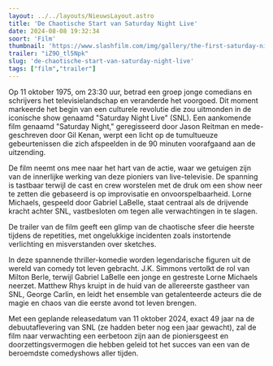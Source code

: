 ```yaml
---
layout: ../../layouts/NieuwsLayout.astro
title: 'De Chaotische Start van Saturday Night Live'
date: 2024-08-08 19:32:34
soort: 'Film'
thumbnail: 'https://www.slashfilm.com/img/gallery/the-first-saturday-night-trailer-is-a-ticking-time-bomb-of-snl-chaos/live-from-new-york-its-pure-chaos-at-snl-1723131488.jpg'
trailer: "iZ9O_tl5Npk"
slug: 'de-chaotische-start-van-saturday-night-live'
tags: ["film","trailer"]
---
```


Op 11 oktober 1975, om 23:30 uur, betrad een groep jonge comedians en schrijvers het televisielandschap en veranderde het voorgoed. Dit moment markeerde het begin van een culturele revolutie die zou uitmonden in de iconische show genaamd "Saturday Night Live" (SNL). Een aankomende film genaamd "Saturday Night," geregisseerd door Jason Reitman en mede-geschreven door Gil Kenan, werpt een licht op de tumultueuze gebeurtenissen die zich afspeelden in de 90 minuten voorafgaand aan de uitzending.

De film neemt ons mee naar het hart van de actie, waar we getuigen zijn van de innerlijke werking van deze pioniers van live-televisie. De spanning is tastbaar terwijl de cast en crew worstelen met de druk om een show neer te zetten die gebaseerd is op improvisatie en onvoorspelbaarheid. Lorne Michaels, gespeeld door Gabriel LaBelle, staat centraal als de drijvende kracht achter SNL, vastbesloten om tegen alle verwachtingen in te slagen.

De trailer van de film geeft een glimp van de chaotische sfeer die heerste tijdens de repetities, met ongelukkige incidenten zoals instortende verlichting en misverstanden over sketches. 

In deze spannende thriller-komedie worden legendarische figuren uit de wereld van comedy tot leven gebracht. J.K. Simmons vertolkt de rol van Milton Berle, terwijl Gabriel LaBelle een jonge en gestreste Lorne Michaels neerzet. Matthew Rhys kruipt in de huid van de allereerste gastheer van SNL, George Carlin, en leidt het ensemble van getalenteerde acteurs die de magie en chaos van die eerste avond tot leven brengen.

Met een geplande releasedatum van 11 oktober 2024, exact 49 jaar na de debuutaflevering van SNL (ze hadden beter nog een jaar gewacht), zal de film naar verwachting een eerbetoon zijn aan de pioniersgeest en doorzettingsvermogen die hebben geleid tot het succes van een van de beroemdste comedyshows aller tijden.
